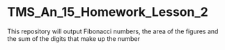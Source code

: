 # TMS_An_15_Homework_Lesson_2
This repository will output Fibonacci numbers, the area of the figures and the sum of the digits that make up the number
